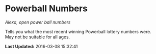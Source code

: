 # Powerball Numbers
*Alexa, open power ball numbers*

Tells you what the most recent winning Powerball lottery numbers were.  May not be suitable for all ages.

**Last Updated:** 2016-03-08 15:32:41